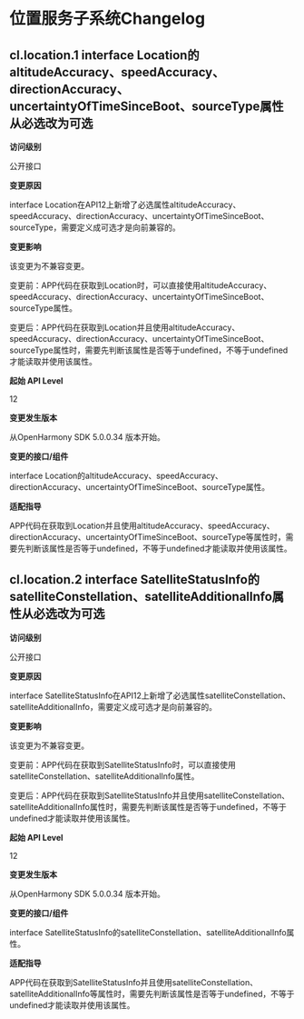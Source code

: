 # 位置服务子系统Changelog

## cl.location.1 interface Location的altitudeAccuracy、speedAccuracy、directionAccuracy、uncertaintyOfTimeSinceBoot、sourceType属性从必选改为可选

**访问级别**

公开接口

**变更原因**

interface Location在API12上新增了必选属性altitudeAccuracy、speedAccuracy、directionAccuracy、uncertaintyOfTimeSinceBoot、sourceType，需要定义成可选才是向前兼容的。

**变更影响**

该变更为不兼容变更。

变更前：APP代码在获取到Location时，可以直接使用altitudeAccuracy、speedAccuracy、directionAccuracy、uncertaintyOfTimeSinceBoot、sourceType属性。

变更后：APP代码在获取到Location并且使用altitudeAccuracy、speedAccuracy、directionAccuracy、uncertaintyOfTimeSinceBoot、sourceType属性时，需要先判断该属性是否等于undefined，不等于undefined才能读取并使用该属性。

**起始 API Level**

12

**变更发生版本**

从OpenHarmony SDK 5.0.0.34 版本开始。

**变更的接口/组件**

interface Location的altitudeAccuracy、speedAccuracy、directionAccuracy、uncertaintyOfTimeSinceBoot、sourceType属性。

**适配指导**

APP代码在获取到Location并且使用altitudeAccuracy、speedAccuracy、directionAccuracy、uncertaintyOfTimeSinceBoot、sourceType等属性时，需要先判断该属性是否等于undefined，不等于undefined才能读取并使用该属性。


## cl.location.2 interface SatelliteStatusInfo的satelliteConstellation、satelliteAdditionalInfo属性从必选改为可选

**访问级别**

公开接口

**变更原因**

interface SatelliteStatusInfo在API12上新增了必选属性satelliteConstellation、satelliteAdditionalInfo，需要定义成可选才是向前兼容的。

**变更影响**

该变更为不兼容变更。

变更前：APP代码在获取到SatelliteStatusInfo时，可以直接使用satelliteConstellation、satelliteAdditionalInfo属性。

变更后：APP代码在获取到SatelliteStatusInfo并且使用satelliteConstellation、satelliteAdditionalInfo属性时，需要先判断该属性是否等于undefined，不等于undefined才能读取并使用该属性。

**起始 API Level**

12

**变更发生版本**

从OpenHarmony SDK 5.0.0.34 版本开始。

**变更的接口/组件**

interface SatelliteStatusInfo的satelliteConstellation、satelliteAdditionalInfo属性。

**适配指导**

APP代码在获取到SatelliteStatusInfo并且使用satelliteConstellation、satelliteAdditionalInfo等属性时，需要先判断该属性是否等于undefined，不等于undefined才能读取并使用该属性。